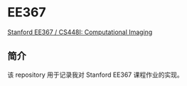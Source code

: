 # EE367

 [Stanford EE367 / CS448I: Computational Imaging](https://web.stanford.edu/class/ee367/)

## 简介

该 repository 用于记录我对 Stanford EE367 课程作业的实现。

